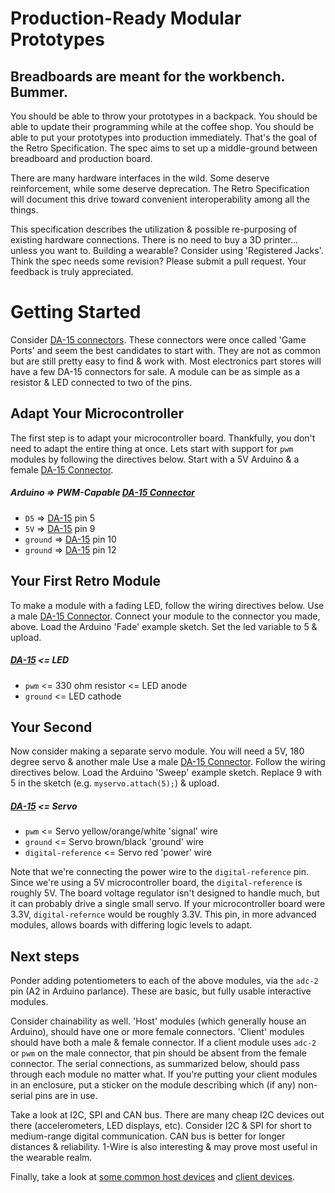 Production-Ready Modular Prototypes
===================================

Breadboards are meant for the workbench. Bummer.
------------------------------------------------
You should be able to throw your prototypes in a backpack. You should be able to update their programming while at the coffee shop. You should be able to put your prototypes into production immediately. That's the goal of the Retro Specification. The spec aims to set up a middle-ground between breadboard and production board.

There are many hardware interfaces in the wild. Some deserve reinforcement, while some deserve deprecation. The Retro Specification will document this drive toward convenient interoperability among all the things.

This specification describes the utilization & possible re-purposing of existing hardware connections. There is no need to buy a 3D printer... unless you want to. Building a wearable? Consider using 'Registered Jacks'. Think the spec needs some revision? Please submit a pull request. Your feedback is truly appreciated.

Getting Started
===============
Consider [DA-15 connectors](connectors/d-subminiature/da-15.yaml). These connectors were once called 'Game Ports' and seem the best candidates to start with. They are not as common but are still pretty easy to find & work with. Most electronics part stores will have a few DA-15 connectors for sale. A module can be as simple as a resistor & LED connected to two of the pins.

Adapt Your Microcontroller
--------------------------
The first step is to adapt your microcontroller board. Thankfully, you don't need to adapt the entire thing at once. Lets start with support for `pwm` modules by following the directives below. Start with a 5V Arduino & a female [DA-15 Connector](connectors/d-subminiature/da-15.yaml).

##### Arduino => PWM-Capable [DA-15 Connector](connectors/d-subminiature/da-15.yaml)
* `D5`     => [DA-15](connectors/d-subminiature/da-15.yaml) pin 5
* `5V`     => [DA-15](connectors/d-subminiature/da-15.yaml) pin 9
* `ground` => [DA-15](connectors/d-subminiature/da-15.yaml) pin 10
* `ground` => [DA-15](connectors/d-subminiature/da-15.yaml) pin 12

Your First Retro Module
-----------------------
To make a module with a fading LED, follow the wiring directives below. Use a male [DA-15 Connector](connectors/d-subminiature/da-15.yaml). Connect your module to the connector you made, above. Load the Arduino 'Fade' example sketch. Set the led variable to 5 & upload.

##### [DA-15](connectors/d-subminiature/da-15.yaml) <= LED
* `pwm`    <= 330 ohm resistor <= LED anode
* `ground` <= LED cathode

Your Second
-----------
Now consider making a separate servo module. You will need a 5V, 180 degree servo & another male Use a male [DA-15 Connector](connectors/d-subminiature/da-15.yaml). Follow the wiring directives below. Load the Arduino 'Sweep' example sketch. Replace 9 with 5 in the sketch (e.g. `myservo.attach(5);`) & upload.

##### [DA-15](connectors/d-subminiature/da-15.yaml) <= Servo
* `pwm`               <= Servo yellow/orange/white 'signal' wire
* `ground`            <= Servo brown/black 'ground' wire
* `digital-reference` <= Servo red 'power' wire

Note that we're connecting the power wire to the `digital-reference` pin. Since we're using a 5V microcontroller board, the `digital-reference` is roughly 5V. The board voltage regulator isn't designed to handle much, but it can probably drive a single small servo. If your microcontroller board were 3.3V, `digital-refernce` would be roughly 3.3V. This pin, in more advanced modules, allows boards with differing logic levels to adapt.

Next steps
----------
Ponder adding potentiometers to each of the above modules, via the `adc-2` pin (A2 in Arduino parlance). These are basic, but fully usable interactive modules.

Consider chainability as well. 'Host' modules (which generally house an Arduino), should have one or more female connectors. 'Client' modules should have both a male & female connector. If a client module uses `adc-2` or `pwm` on the male connector, that pin should be absent from the female connector. The serial connections, as summarized below, should pass through each module no matter what. If you're putting your client modules in an enclosure, put a sticker on the module describing which (if any) non-serial pins are in use.

Take a look at I2C, SPI and CAN bus. There are many cheap I2C devices out there (accelerometers, LED displays, etc). Consider I2C & SPI for short to medium-range digital communication. CAN bus is better for longer distances & reliability. 1-Wire is also interesting & may prove most useful in the wearable realm.

Finally, take a look at [some common host devices](host-device-collection/README.md) and [client devices](client-device-collection/README.md).
